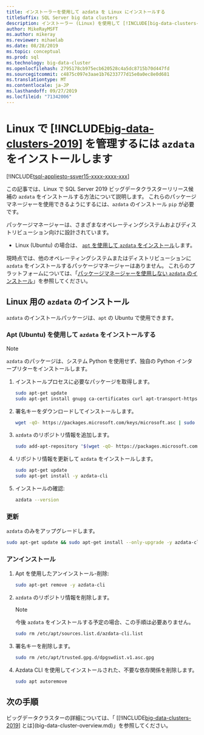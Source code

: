 ```yaml
---
title: インストーラーを使用して azdata を Linux にインストールする
titleSuffix: SQL Server big data clusters
description: インストーラー (Linux) を使用して [!INCLUDE[big-data-clusters-2019](../includes/ssbigdataclusters-ver15.md)] (プレビュー) をインストールして管理するための azdata ツールをインストールする方法について説明します。
author: MikeRayMSFT
ms.author: mikeray
ms.reviewer: mihaelab
ms.date: 08/28/2019
ms.topic: conceptual
ms.prod: sql
ms.technology: big-data-cluster
ms.openlocfilehash: 2795178cb975ecb620528c4a5dc8715b70d447fd
ms.sourcegitcommit: c4875c097e3aae1b76233777d15e0a0ec8e0d681
ms.translationtype: MT
ms.contentlocale: ja-JP
ms.lasthandoff: 09/27/2019
ms.locfileid: "71342006"
---
```

# <a name="install-azdata-to-manage-includebig-data-clusters-2019includesssbigdataclusters-ss-novermd-on-linux"></a>Linux で [!INCLUDE[big-data-clusters-2019](../includes/ssbigdataclusters-ss-nover.md)] を管理するには `azdata` をインストールします

[!INCLUDE[tsql-appliesto-ssver15-xxxx-xxxx-xxx](../includes/tsql-appliesto-ssver15-xxxx-xxxx-xxx.md)]

この記事では、Linux で SQL Server 2019 ビッグデータクラスターリリース候補の `azdata` をインストールする方法について説明します。 これらのパッケージマネージャーを使用できるようにするには、`azdata` のインストール `pip` が必要です。

パッケージマネージャーは、さまざまなオペレーティングシステムおよびディストリビューション向けに設計されています。

- Linux (Ubuntu) の場合は、 [`apt` を使用して `azdata` をインストール](#azdata-apt)します。

現時点では、他のオペレーティングシステムまたはディストリビューションに `azdata` をインストールするパッケージマネージャーはありません。 これらのプラットフォームについては、「[パッケージマネージャーを使用しない `azdata` のインストール](./deploy-install-azdata.md)」を参照してください。

## <a id="linux"></a>Linux 用の `azdata` のインストール

`azdata` のインストールパッケージは、`apt` の Ubuntu で使用できます。

### <a id="azdata-apt"></a>Apt (Ubuntu) を使用して `azdata` をインストールする

>[!NOTE]
>`azdata` のパッケージは、システム Python を使用せず、独自の Python インタープリターをインストールします。

1. インストールプロセスに必要なパッケージを取得します。

    ```bash
    sudo apt-get update
    sudo apt-get install gnupg ca-certificates curl apt-transport-https lsb-release -y
    ```

2. 署名キーをダウンロードしてインストールします。

    ```bash
    wget -qO- https://packages.microsoft.com/keys/microsoft.asc | sudo apt-key add -
    ```

3. `azdata` のリポジトリ情報を追加します。

    ```bash
    sudo add-apt-repository "$(wget -qO- https://packages.microsoft.com/config/ubuntu/16.04/mssql-server-preview.list)"
    ```

4. リポジトリ情報を更新して `azdata` をインストールします。

    ```bash
    sudo apt-get update
    sudo apt-get install -y azdata-cli
    ```

5. インストールの確認:

    ```bash
    azdata --version
    ```

### <a name="update"></a>更新

`azdata` のみをアップグレードします。

```bash
sudo apt-get update && sudo apt-get install --only-upgrade -y azdata-cli
```

### <a name="uninstall"></a>アンインストール

1. Apt を使用したアンインストール-削除:

    ```bash
    sudo apt-get remove -y azdata-cli
    ```

2. `azdata` のリポジトリ情報を削除します。

    >[!NOTE]
    >今後 `azdata` をインストールする予定の場合、この手順は必要ありません。

    ```bash
    sudo rm /etc/apt/sources.list.d/azdata-cli.list
    ```

3. 署名キーを削除します。

    ```bash
    sudo rm /etc/apt/trusted.gpg.d/dpgswdist.v1.asc.gpg
    ```

4. Azdata CLI を使用してインストールされた、不要な依存関係を削除します。

    ```bash
    sudo apt autoremove
    ```

## <a name="next-steps"></a>次の手順

ビッグデータクラスターの詳細については、「 [[!INCLUDE[big-data-clusters-2019](../includes/ssbigdataclusters-ver15.md)] とは](big-data-cluster-overview.md)」を参照してください。
